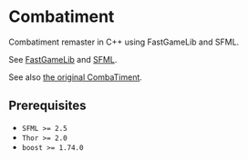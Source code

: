 # Combatiment 
Combatiment remaster in C++ using FastGameLib and SFML.

See [FastGameLib](https://github.com/LiamAbyss/FastGameLib) and [SFML](https://github.com/SFML/SFML).

See also [the original CombaTiment](https://github.com/Xisabla/CombaTiment).

## Prerequisites

- `SFML >= 2.5`
- `Thor >= 2.0`
- `boost >= 1.74.0`
